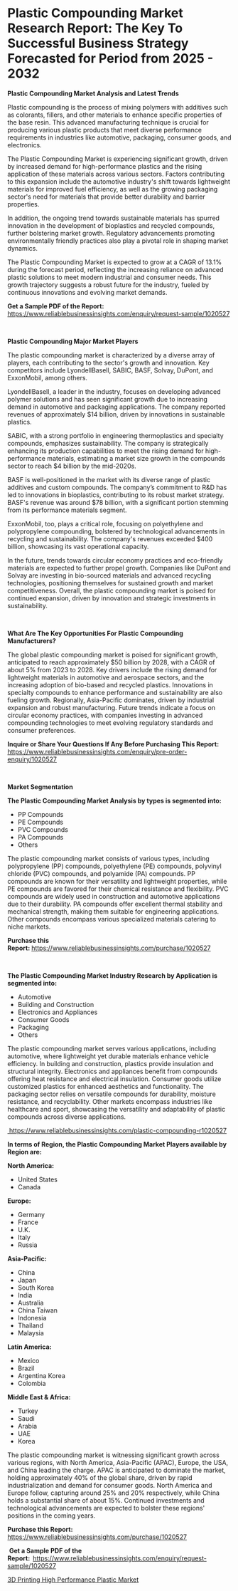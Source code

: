 <p><h1>Plastic Compounding Market Research Report: The Key To Successful Business Strategy Forecasted for Period from 2025 - 2032</h1></p><p><strong>Plastic Compounding Market Analysis and Latest Trends</strong></p>
<p><p>Plastic compounding is the process of mixing polymers with additives such as colorants, fillers, and other materials to enhance specific properties of the base resin. This advanced manufacturing technique is crucial for producing various plastic products that meet diverse performance requirements in industries like automotive, packaging, consumer goods, and electronics.</p><p>The Plastic Compounding Market is experiencing significant growth, driven by increased demand for high-performance plastics and the rising application of these materials across various sectors. Factors contributing to this expansion include the automotive industry's shift towards lightweight materials for improved fuel efficiency, as well as the growing packaging sector's need for materials that provide better durability and barrier properties. </p><p>In addition, the ongoing trend towards sustainable materials has spurred innovation in the development of bioplastics and recycled compounds, further bolstering market growth. Regulatory advancements promoting environmentally friendly practices also play a pivotal role in shaping market dynamics.</p><p>The Plastic Compounding Market is expected to grow at a CAGR of 13.1% during the forecast period, reflecting the increasing reliance on advanced plastic solutions to meet modern industrial and consumer needs. This growth trajectory suggests a robust future for the industry, fueled by continuous innovations and evolving market demands.</p></p>
<p><strong>Get a Sample PDF of the Report:&nbsp;</strong> <a href="https://www.reliablebusinessinsights.com/enquiry/request-sample/1020527?utm_campaign=2757&utm_medium=2&utm_source=Github&utm_content=ia&utm_term=31032025&utm_id=plastic-compounding">https://www.reliablebusinessinsights.com/enquiry/request-sample/1020527</a></p>
<p>&nbsp;</p>
<p><strong>Plastic Compounding Major Market Players</strong></p>
<p><p>The plastic compounding market is characterized by a diverse array of players, each contributing to the sector's growth and innovation. Key competitors include LyondellBasell, SABIC, BASF, Solvay, DuPont, and ExxonMobil, among others.</p><p>LyondellBasell, a leader in the industry, focuses on developing advanced polymer solutions and has seen significant growth due to increasing demand in automotive and packaging applications. The company reported revenues of approximately $14 billion, driven by innovations in sustainable plastics.</p><p>SABIC, with a strong portfolio in engineering thermoplastics and specialty compounds, emphasizes sustainability. The company is strategically enhancing its production capabilities to meet the rising demand for high-performance materials, estimating a market size growth in the compounds sector to reach $4 billion by the mid-2020s.</p><p>BASF is well-positioned in the market with its diverse range of plastic additives and custom compounds. The company’s commitment to R&D has led to innovations in bioplastics, contributing to its robust market strategy. BASF's revenue was around $78 billion, with a significant portion stemming from its performance materials segment.</p><p>ExxonMobil, too, plays a critical role, focusing on polyethylene and polypropylene compounding, bolstered by technological advancements in recycling and sustainability. The company's revenues exceeded $400 billion, showcasing its vast operational capacity.</p><p>In the future, trends towards circular economy practices and eco-friendly materials are expected to further propel growth. Companies like DuPont and Solvay are investing in bio-sourced materials and advanced recycling technologies, positioning themselves for sustained growth and market competitiveness. Overall, the plastic compounding market is poised for continued expansion, driven by innovation and strategic investments in sustainability.</p></p>
<p>&nbsp;</p>
<p><strong>What Are The Key Opportunities For Plastic Compounding Manufacturers?</strong></p>
<p><p>The global plastic compounding market is poised for significant growth, anticipated to reach approximately $50 billion by 2028, with a CAGR of about 5% from 2023 to 2028. Key drivers include the rising demand for lightweight materials in automotive and aerospace sectors, and the increasing adoption of bio-based and recycled plastics. Innovations in specialty compounds to enhance performance and sustainability are also fueling growth. Regionally, Asia-Pacific dominates, driven by industrial expansion and robust manufacturing. Future trends indicate a focus on circular economy practices, with companies investing in advanced compounding technologies to meet evolving regulatory standards and consumer preferences.</p></p>
<p><strong>Inquire or Share Your Questions If Any Before Purchasing This Report:</strong> <a href="https://www.reliablebusinessinsights.com/enquiry/pre-order-enquiry/1020527?utm_campaign=2757&utm_medium=2&utm_source=Github&utm_content=ia&utm_term=31032025&utm_id=plastic-compounding">https://www.reliablebusinessinsights.com/enquiry/pre-order-enquiry/1020527</a></p>
<p>&nbsp;</p>
<p><strong>Market Segmentation</strong></p>
<p><strong>The Plastic Compounding Market Analysis by types is segmented into:</strong></p>
<p><ul><li>PP Compounds</li><li>PE Compounds</li><li>PVC Compounds</li><li>PA Compounds</li><li>Others</li></ul></p>
<p><p>The plastic compounding market consists of various types, including polypropylene (PP) compounds, polyethylene (PE) compounds, polyvinyl chloride (PVC) compounds, and polyamide (PA) compounds. PP compounds are known for their versatility and lightweight properties, while PE compounds are favored for their chemical resistance and flexibility. PVC compounds are widely used in construction and automotive applications due to their durability. PA compounds offer excellent thermal stability and mechanical strength, making them suitable for engineering applications. Other compounds encompass various specialized materials catering to niche markets.</p></p>
<p><strong>Purchase this Report:&nbsp;</strong><a href="https://www.reliablebusinessinsights.com/purchase/1020527?utm_campaign=2757&utm_medium=2&utm_source=Github&utm_content=ia&utm_term=31032025&utm_id=plastic-compounding">https://www.reliablebusinessinsights.com/purchase/1020527</a></p>
<p>&nbsp;</p>
<p><strong>The Plastic Compounding Market Industry Research by Application is segmented into:</strong></p>
<p><ul><li>Automotive</li><li>Building and Construction</li><li>Electronics and Appliances</li><li>Consumer Goods</li><li>Packaging</li><li>Others</li></ul></p>
<p><p>The plastic compounding market serves various applications, including automotive, where lightweight yet durable materials enhance vehicle efficiency. In building and construction, plastics provide insulation and structural integrity. Electronics and appliances benefit from compounds offering heat resistance and electrical insulation. Consumer goods utilize customized plastics for enhanced aesthetics and functionality. The packaging sector relies on versatile compounds for durability, moisture resistance, and recyclability. Other markets encompass industries like healthcare and sport, showcasing the versatility and adaptability of plastic compounds across diverse applications.</p></p>
<p><a href="https://www.reliablebusinessinsights.com/plastic-compounding-r1020527?utm_campaign=2757&utm_medium=2&utm_source=Github&utm_content=ia&utm_term=31032025&utm_id=plastic-compounding">&nbsp;https://www.reliablebusinessinsights.com/plastic-compounding-r1020527</a></p>
<p><strong>In terms of Region, the Plastic Compounding Market Players available by Region are:</strong></p>
<p>
    <p> <strong> North America: </strong>
        <ul>
            <li>United States</li>
            <li>Canada</li>
        </ul>
        </p> 
    <p> <strong> Europe: </strong>
        <ul>
            <li>Germany</li>
            <li>France</li>
            <li>U.K.</li>
            <li>Italy</li>
            <li>Russia</li>
        </ul>
        </p> 
    <p> <strong> Asia-Pacific: </strong>
        <ul>
            <li>China</li>
            <li>Japan</li>
            <li>South Korea</li>
            <li>India</li>
            <li>Australia</li>
            <li>China Taiwan</li>
            <li>Indonesia</li>
            <li>Thailand</li>
            <li>Malaysia</li>
        </ul>
        </p> 
    <p> <strong> Latin America: </strong>
        <ul>
            <li>Mexico</li>
            <li>Brazil</li>
            <li>Argentina Korea</li>
            <li>Colombia</li>
        </ul>
        </p> 
    <p> <strong> Middle East & Africa: </strong>
        <ul>
            <li>Turkey</li>
            <li>Saudi</li>
            <li>Arabia</li>
            <li>UAE</li>
            <li>Korea</li>
        </ul>
    </p>
    </p>
<p><p>The plastic compounding market is witnessing significant growth across various regions, with North America, Asia-Pacific (APAC), Europe, the USA, and China leading the charge. APAC is anticipated to dominate the market, holding approximately 40% of the global share, driven by rapid industrialization and demand for consumer goods. North America and Europe follow, capturing around 25% and 20% respectively, while China holds a substantial share of about 15%. Continued investments and technological advancements are expected to bolster these regions' positions in the coming years.</p></p>
<p><strong>Purchase this Report: </strong><a href="https://www.reliablebusinessinsights.com/purchase/1020527?utm_campaign=2757&utm_medium=2&utm_source=Github&utm_content=ia&utm_term=31032025&utm_id=plastic-compounding">https://www.reliablebusinessinsights.com/purchase/1020527</a></p>
<p>&nbsp;<strong>Get a Sample PDF of the Report:&nbsp;&nbsp;</strong><a href="https://www.reliablebusinessinsights.com/enquiry/request-sample/1020527?utm_campaign=2757&utm_medium=2&utm_source=Github&utm_content=ia&utm_term=31032025&utm_id=plastic-compounding">https://www.reliablebusinessinsights.com/enquiry/request-sample/1020527</a></p>
<p><strong></strong></p>
<p><p><a href="https://github.com/dumanelina6v/Market-Research-Report-List-1/blob/main/3d-printing-high-performance-plastic-market.md?utm_campaign=2757&utm_medium=2&utm_source=Github&utm_content=ia&utm_term=31032025&utm_id=plastic-compounding">3D Printing High Performance Plastic Market</a></p></p>